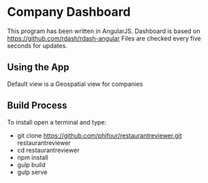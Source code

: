 # Company Dashboard

This program has been written in AngularJS.
Dashboard is based on https://github.com/rdash/rdash-angular
Files are checked every five seconds for updates.

## Using the App

Default view is a Geospatial view for companies 

## Build Process
To install open a terminal and type:
- git clone https://github.com/phifour/restaurantreviewer.git restaurantreviewer
- cd restaurantreviewer
- npm install
- gulp build
- gulp serve


